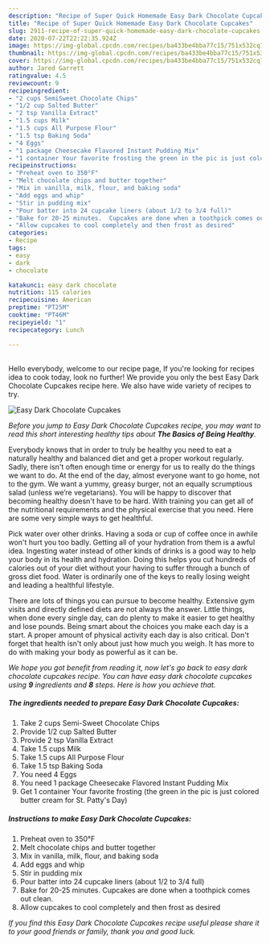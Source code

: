 ```yaml
---
description: "Recipe of Super Quick Homemade Easy Dark Chocolate Cupcakes"
title: "Recipe of Super Quick Homemade Easy Dark Chocolate Cupcakes"
slug: 2911-recipe-of-super-quick-homemade-easy-dark-chocolate-cupcakes
date: 2020-07-22T22:22:35.924Z
image: https://img-global.cpcdn.com/recipes/ba433be4bba77c15/751x532cq70/easy-dark-chocolate-cupcakes-recipe-main-photo.jpg
thumbnail: https://img-global.cpcdn.com/recipes/ba433be4bba77c15/751x532cq70/easy-dark-chocolate-cupcakes-recipe-main-photo.jpg
cover: https://img-global.cpcdn.com/recipes/ba433be4bba77c15/751x532cq70/easy-dark-chocolate-cupcakes-recipe-main-photo.jpg
author: Jared Garrett
ratingvalue: 4.5
reviewcount: 9
recipeingredient:
- "2 cups SemiSweet Chocolate Chips"
- "1/2 cup Salted Butter"
- "2 tsp Vanilla Extract"
- "1.5 cups Milk"
- "1.5 cups All Purpose Flour"
- "1.5 tsp Baking Soda"
- "4 Eggs"
- "1 package Cheesecake Flavored Instant Pudding Mix"
- "1 container Your favorite frosting the green in the pic is just colored butter cream for St Pattys Day"
recipeinstructions:
- "Preheat oven to 350°F"
- "Melt chocolate chips and butter together"
- "Mix in vanilla, milk, flour, and baking soda"
- "Add eggs and whip"
- "Stir in pudding mix"
- "Pour batter into 24 cupcake liners (about 1/2 to 3/4 full)"
- "Bake for 20-25 minutes.  Cupcakes are done when a toothpick comes out clean."
- "Allow cupcakes to cool completely and then frost as desired"
categories:
- Recipe
tags:
- easy
- dark
- chocolate

katakunci: easy dark chocolate 
nutrition: 115 calories
recipecuisine: American
preptime: "PT25M"
cooktime: "PT46M"
recipeyield: "1"
recipecategory: Lunch

---
```

<br>
Hello everybody, welcome to our recipe page, If you're looking for recipes idea to cook today, look no further! We provide you only the best Easy Dark Chocolate Cupcakes recipe here. We also have wide variety of recipes to try.
<br>


![Easy Dark Chocolate Cupcakes](https://img-global.cpcdn.com/recipes/ba433be4bba77c15/751x532cq70/easy-dark-chocolate-cupcakes-recipe-main-photo.jpg)

<i>Before you jump to Easy Dark Chocolate Cupcakes recipe, you may want to read this short interesting healthy tips about <strong>The Basics of Being Healthy</strong>.</i>

Everybody knows that in order to truly be healthy you need to eat a naturally healthy and balanced diet and get a proper workout regularly. Sadly, there isn't often enough time or energy for us to really do the things we want to do. At the end of the day, almost everyone want to go home, not to the gym. We want a yummy, greasy burger, not an equally scrumptious salad (unless we’re vegetarians). You will be happy to discover that becoming healthy doesn't have to be hard. With training you can get all of the nutritional requirements and the physical exercise that you need. Here are some very simple ways to get healthful.

Pick water over other drinks. Having a soda or cup of coffee once in awhile won't hurt you too badly. Getting all of your hydration from them is a awful idea. Ingesting water instead of other kinds of drinks is a good way to help your body in its health and hydration. Doing this helps you cut hundreds of calories out of your diet without your having to suffer through a bunch of gross diet food. Water is ordinarily one of the keys to really losing weight and leading a healthful lifestyle.

There are lots of things you can pursue to become healthy. Extensive gym visits and directly defined diets are not always the answer. Little things, when done every single day, can do plenty to make it easier to get healthy and lose pounds. Being smart about the choices you make each day is a start. A proper amount of physical activity each day is also critical. Don't forget that health isn't only about just how much you weigh. It has more to do with making your body as powerful as it can be. 


<i>We hope you got benefit from reading it, now let's go back to easy dark chocolate cupcakes recipe. You can have easy dark chocolate cupcakes using <strong>9</strong> ingredients and <strong>8</strong> steps. Here is how you achieve that.
</i>

##### The ingredients needed to prepare Easy Dark Chocolate Cupcakes:

1. Take 2 cups Semi-Sweet Chocolate Chips
1. Provide 1/2 cup Salted Butter
1. Provide 2 tsp Vanilla Extract
1. Take 1.5 cups Milk
1. Take 1.5 cups All Purpose Flour
1. Take 1.5 tsp Baking Soda
1. You need 4 Eggs
1. You need 1 package Cheesecake Flavored Instant Pudding Mix
1. Get 1 container Your favorite frosting (the green in the pic is just colored butter cream for St. Patty&#39;s Day)


##### Instructions to make Easy Dark Chocolate Cupcakes:

1. Preheat oven to 350°F
1. Melt chocolate chips and butter together
1. Mix in vanilla, milk, flour, and baking soda
1. Add eggs and whip
1. Stir in pudding mix
1. Pour batter into 24 cupcake liners (about 1/2 to 3/4 full)
1. Bake for 20-25 minutes.  Cupcakes are done when a toothpick comes out clean.
1. Allow cupcakes to cool completely and then frost as desired


<i>If you find this Easy Dark Chocolate Cupcakes recipe useful please share it to your good friends or family, thank you and good luck.</i>
